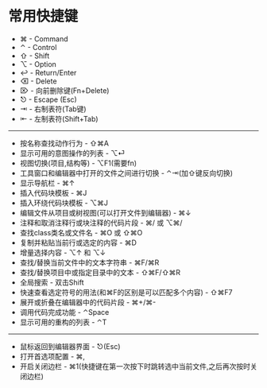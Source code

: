 # 常用快捷键

* ⌘ - Command
* ⌃ - Control
* ⇧ - Shift
* ⌥ - Option
* ↩︎ - Return/Enter
* ⌫ - Delete
* ⌦ - 向前删除键\(Fn+Delete\)
* ⎋ - Escape \(Esc\)
* ⇥ - 右制表符\(Tab键\)
* ⇤ - 左制表符\(Shift+Tab\)

---

* 按名称查找动作行为 - ⇧⌘A
* 显示可用的意图操作的列表 - ⌥⏎
* 视图切换\(项目,结构等\) - ⌥F1\(需要fn\)
* 工具窗口和编辑器中打开的文件之间进行切换 - ⌃⇥\(加⇧键反向切换\)
* 显示导航栏 - ⌘↑
* 插入代码块模板 - ⌘J
* 插入环绕代码块模板 - ⌥⌘J
* 编辑文件从项目或树视图\(可以打开文件到编辑器\) - ⌘↓
* 注释和取消注释行或块注释的代码片段 - ⌘/ 或 ⌥⌘/
* 查找class类名或文件名 - ⌘O 或 ⇧⌘O
* 复制并粘贴当前行或选定的内容 - ⌘D
* 增量选择内容 - ⌥↑ 和 ⌥↓
* 查找/替换当前文件中的文本字符串 - ⌘F/⌘R
* 查找/替换项目中或指定目录中的文本 - ⇧⌘F/⇧⌘R
* 全局搜索 - 双击Shift
* 快速查看选定符号的用法\(和⌘F的区别是可以匹配多个内容\) - ⇧⌘F7
* 展开或折叠在编辑器中的代码片段 - ⌘+/⌘-
* 调用代码完成功能 - ⌃Space
* 显示可用的重构的列表 - ⌃T

---

* 鼠标返回到编辑器界面 - ⎋\(Esc\)
* 打开首选项配置 - ⌘,
* 开启关闭边栏 - ⌘1\(快捷键在第一次按下时跳转选中当前文件,之后再次按时关闭边栏\)



